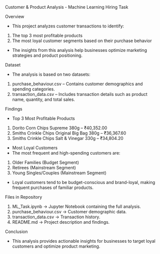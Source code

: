 Customer & Product Analysis - Machine Learning Hiring Task


Overview

- This project analyzes customer transactions to identify:
1) The top 3 most profitable products
2) The most loyal customer segments based on their purchase behavior
- The insights from this analysis help businesses optimize marketing strategies and product positioning.


Dataset

- The analysis is based on two datasets:
1) purchase_behaviour.csv – Contains customer demographics and spending categories.
2) transaction_data.csv – Includes transaction details such as product name, quantity, and total sales.


Findings

- Top 3 Most Profitable Products
1) Dorito Corn Chips Supreme 380g – ₹40,352.00
2) Smiths Crinkle Chips Original Big Bag 380g – ₹36,367.60
3) Smiths Crinkle Chips Salt & Vinegar 330g – ₹34,804.20

- Most Loyal Customers
- The most frequent and high-spending customers are:
1) Older Families (Budget Segment)
2) Retirees (Mainstream Segment)
3) Young Singles/Couples (Mainstream Segment)
- Loyal customers tend to be budget-conscious and brand-loyal, making frequent purchases of familiar products.


Files in Repository

1) ML_Task.ipynb → Jupyter Notebook containing the full analysis.
2) purchase_behaviour.csv → Customer demographic data.
3) transaction_data.csv → Transaction history.
4) README.md → Project description and findings.


Conclusion

- This analysis provides actionable insights for businesses to target loyal customers and optimize product marketing. 
